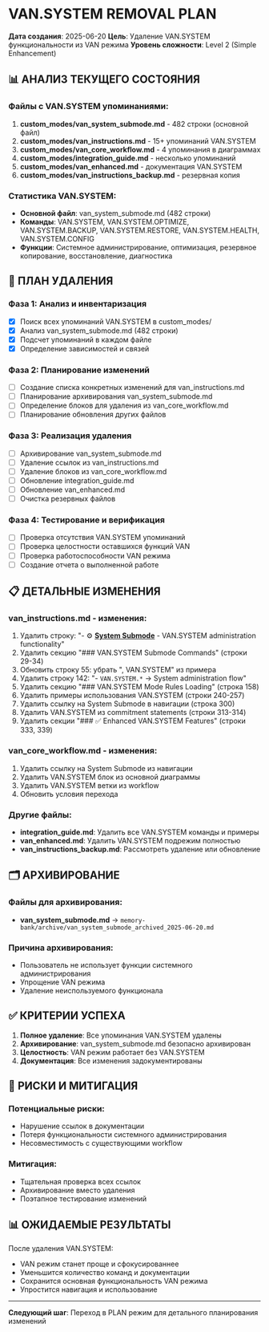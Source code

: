 # VAN.SYSTEM REMOVAL PLAN

**Дата создания**: 2025-06-20
**Цель**: Удаление VAN.SYSTEM функциональности из VAN режима
**Уровень сложности**: Level 2 (Simple Enhancement)

## 📊 АНАЛИЗ ТЕКУЩЕГО СОСТОЯНИЯ

### Файлы с VAN.SYSTEM упоминаниями:
1. **custom_modes/van_system_submode.md** - 482 строки (основной файл)
2. **custom_modes/van_instructions.md** - 15+ упоминаний VAN.SYSTEM
3. **custom_modes/van_core_workflow.md** - 4 упоминания в диаграммах
4. **custom_modes/integration_guide.md** - несколько упоминаний
5. **custom_modes/van_enhanced.md** - документация VAN.SYSTEM
6. **custom_modes/van_instructions_backup.md** - резервная копия

### Статистика VAN.SYSTEM:
- **Основной файл**: van_system_submode.md (482 строки)
- **Команды**: VAN.SYSTEM, VAN.SYSTEM.OPTIMIZE, VAN.SYSTEM.BACKUP, VAN.SYSTEM.RESTORE, VAN.SYSTEM.HEALTH, VAN.SYSTEM.CONFIG
- **Функции**: Системное администрирование, оптимизация, резервное копирование, восстановление, диагностика

## 🎯 ПЛАН УДАЛЕНИЯ

### Фаза 1: Анализ и инвентаризация
- [x] Поиск всех упоминаний VAN.SYSTEM в custom_modes/
- [x] Анализ van_system_submode.md (482 строки)
- [x] Подсчет упоминаний в каждом файле
- [x] Определение зависимостей и связей

### Фаза 2: Планирование изменений
- [ ] Создание списка конкретных изменений для van_instructions.md
- [ ] Планирование архивирования van_system_submode.md
- [ ] Определение блоков для удаления из van_core_workflow.md
- [ ] Планирование обновления других файлов

### Фаза 3: Реализация удаления
- [ ] Архивирование van_system_submode.md
- [ ] Удаление ссылок из van_instructions.md
- [ ] Удаление блоков из van_core_workflow.md
- [ ] Обновление integration_guide.md
- [ ] Обновление van_enhanced.md
- [ ] Очистка резервных файлов

### Фаза 4: Тестирование и верификация
- [ ] Проверка отсутствия VAN.SYSTEM упоминаний
- [ ] Проверка целостности оставшихся функций VAN
- [ ] Проверка работоспособности VAN режима
- [ ] Создание отчета о выполненной работе

## 📋 ДЕТАЛЬНЫЕ ИЗМЕНЕНИЯ

### van_instructions.md - изменения:
1. Удалить строку: "- ⚙️ **[System Submode](van_system_submode.md)** - VAN.SYSTEM administration functionality"
2. Удалить секцию "### VAN.SYSTEM Submode Commands" (строки 29-34)
3. Обновить строку 55: убрать ", VAN.SYSTEM" из примера
4. Удалить строку 142: "- `VAN.SYSTEM.*` → System administration flow"
5. Удалить секцию "### VAN.SYSTEM Mode Rules Loading" (строка 158)
6. Удалить примеры использования VAN.SYSTEM (строки 240-257)
7. Удалить ссылку на System Submode в навигации (строка 300)
8. Удалить VAN.SYSTEM из commitment statements (строки 313-314)
9. Удалить секции "### ✅ Enhanced VAN.SYSTEM Features" (строки 333, 339)

### van_core_workflow.md - изменения:
1. Удалить ссылку на System Submode из навигации
2. Удалить VAN.SYSTEM блок из основной диаграммы
3. Удалить VAN.SYSTEM ветки из workflow
4. Обновить условия перехода

### Другие файлы:
- **integration_guide.md**: Удалить все VAN.SYSTEM команды и примеры
- **van_enhanced.md**: Удалить VAN.SYSTEM подрежим полностью
- **van_instructions_backup.md**: Рассмотреть удаление или обновление

## 🗂️ АРХИВИРОВАНИЕ

### Файлы для архивирования:
- **van_system_submode.md** → `memory-bank/archive/van_system_submode_archived_2025-06-20.md`

### Причина архивирования:
- Пользователь не использует функции системного администрирования
- Упрощение VAN режима
- Удаление неиспользуемого функционала

## ✅ КРИТЕРИИ УСПЕХА

1. **Полное удаление**: Все упоминания VAN.SYSTEM удалены
2. **Архивирование**: van_system_submode.md безопасно архивирован
3. **Целостность**: VAN режим работает без VAN.SYSTEM
4. **Документация**: Все изменения задокументированы

## 🚨 РИСКИ И МИТИГАЦИЯ

### Потенциальные риски:
- Нарушение ссылок в документации
- Потеря функциональности системного администрирования
- Несовместимость с существующими workflow

### Митигация:
- Тщательная проверка всех ссылок
- Архивирование вместо удаления
- Поэтапное тестирование изменений

## 📊 ОЖИДАЕМЫЕ РЕЗУЛЬТАТЫ

После удаления VAN.SYSTEM:
- VAN режим станет проще и сфокусированнее
- Уменьшится количество команд и документации
- Сохранится основная функциональность VAN режима
- Упростится навигация и использование

---

**Следующий шаг**: Переход в PLAN режим для детального планирования изменений